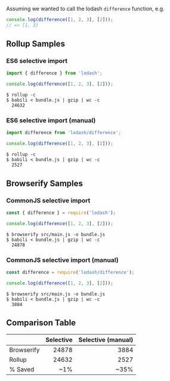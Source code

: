 Assuming we wanted to call the lodash `difference` function, e.g.

```js
console.log(difference([1, 2, 3], [2]));
// => [1, 3]
```

## Rollup Samples

### ES6 selective import

```js
import { difference } from 'lodash';

console.log(difference([1, 2, 3], [2]));
```

```
$ rollup -c
$ babili < bundle.js | gzip | wc -c
  24632
```

### ES6 selective import (manual)

```js
import difference from 'lodash/difference';

console.log(difference([1, 2, 3], [2]));
```

```
$ rollup -c
$ babili < bundle.js | gzip | wc -c
  2527
```

## Browserify Samples

### CommonJS selective import

```js
const { difference } = require('lodash');

console.log(difference([1, 2, 3], [2]));
```

```
$ browserify src/main.js -o bundle.js
$ babili < bundle.js | gzip | wc -c
  24878
```

### CommonJS selective import (manual)

```js
const difference = require('lodash/difference');

console.log(difference([1, 2, 3], [2]));
```

```
$ browserify src/main.js -o bundle.js
$ babili < bundle.js | gzip | wc -c
  3884
```

## Comparison Table

|            | Selective | Selective (manual) |
|------------|----------:|-------------------:|
| Browserify |     24878 |               3884 |
| Rollup     |     24632 |               2527 |
| % Saved    |       ~1% |               ~35% |
